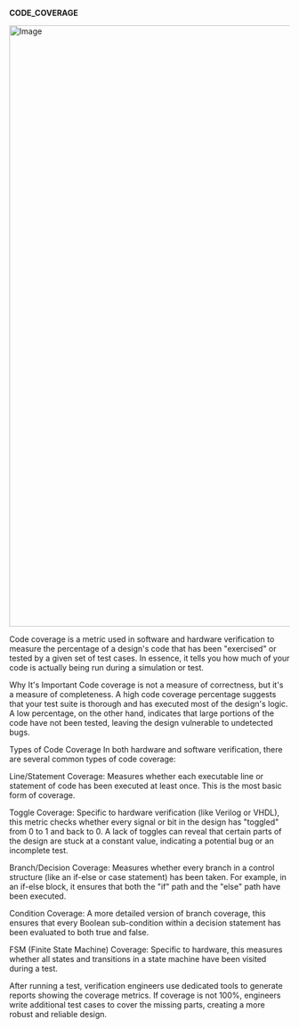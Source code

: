 **CODE_COVERAGE**


<img width="1919" height="1079" alt="Image" src="https://github.com/user-attachments/assets/de698c3c-daa0-4170-b5ac-7d725028cb42" />


Code coverage is a metric used in software and hardware verification to measure the percentage of a design's code that has been "exercised" or tested by a given set of test cases. In essence, it tells you how much of your code is actually being run during a simulation or test.

Why It's Important
Code coverage is not a measure of correctness, but it's a measure of completeness. A high code coverage percentage suggests that your test suite is thorough and has executed most of the design's logic. A low percentage, on the other hand, indicates that large portions of the code have not been tested, leaving the design vulnerable to undetected bugs.

Types of Code Coverage
In both hardware and software verification, there are several common types of code coverage:

Line/Statement Coverage: Measures whether each executable line or statement of code has been executed at least once. This is the most basic form of coverage.

Toggle Coverage: Specific to hardware verification (like Verilog or VHDL), this metric checks whether every signal or bit in the design has "toggled" from 0 to 1 and back to 0. A lack of toggles can reveal that certain parts of the design are stuck at a constant value, indicating a potential bug or an incomplete test.

Branch/Decision Coverage: Measures whether every branch in a control structure (like an if-else or case statement) has been taken. For example, in an if-else block, it ensures that both the "if" path and the "else" path have been executed.

Condition Coverage: A more detailed version of branch coverage, this ensures that every Boolean sub-condition within a decision statement has been evaluated to both true and false.

FSM (Finite State Machine) Coverage: Specific to hardware, this measures whether all states and transitions in a state machine have been visited during a test.

After running a test, verification engineers use dedicated tools to generate reports showing the coverage metrics. If coverage is not 100%, engineers write additional test cases to cover the missing parts, creating a more robust and reliable design.
